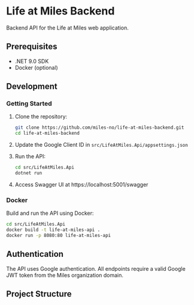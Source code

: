 # Life at Miles Backend

Backend API for the Life at Miles web application.

## Prerequisites
- .NET 9.0 SDK
- Docker (optional)

## Development

### Getting Started
1. Clone the repository:
   ```bash
   git clone https://github.com/miles-no/life-at-miles-backend.git
   cd life-at-miles-backend
   ```

2. Update the Google Client ID in `src/LifeAtMiles.Api/appsettings.json`

3. Run the API:
   ```bash
   cd src/LifeAtMiles.Api
   dotnet run
   ```

4. Access Swagger UI at https://localhost:5001/swagger

### Docker
Build and run the API using Docker:
```bash
cd src/LifeAtMiles.Api
docker build -t life-at-miles-api .
docker run -p 8080:80 life-at-miles-api
```

## Authentication
The API uses Google authentication. All endpoints require a valid Google JWT token from the Miles organization domain.

## Project Structure 